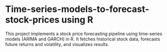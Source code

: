 # Time-series-models-to-forecast-stock-prices using R
This project implements a stock price forecasting pipeline using time-series models (ARIMA and GARCH) in R. It fetches historical stock data, forecasts future returns and volatility, and visualizes results.

